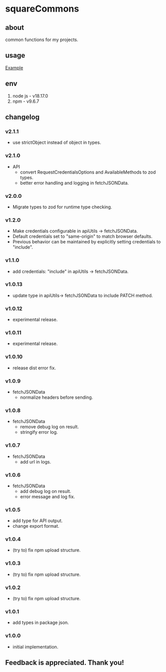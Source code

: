 # squareCommons

## about

common functions for my projects.

## usage

[Example](./example.js)

## env

1. node js - v18.17.0
2. npm - v9.6.7

## changelog

### v2.1.1

- use strictObject instead of object in types.

### v2.1.0

- API
  - convert RequestCredentialsOptions and AvailableMethods to zod types.
  - better error handling and logging in fetchJSONData.

### v2.0.0

- Migrate types to zod for runtime type checking.

### v1.2.0

- Make credentials configurable in apiUtils -> fetchJSONData.
- Default credentials set to "same-origin" to match browser defaults.
- Previous behavior can be maintained by explicitly setting credentials to "include".

### v1.1.0

- add credentials: "include" in apiUtils -> fetchJSONData.

### v1.0.13

- update type in apiUtils-> fetchJSONData to include PATCH method.

### v1.0.12

- experimental release.

### v1.0.11

- experimental release.

### v1.0.10

- release dist error fix.

### v1.0.9

- fetchJSONData
  - normalize headers before sending.

### v1.0.8

- fetchJSONData
  - remove debug log on result.
  - stringify error log.

### v1.0.7

- fetchJSONData
  - add url in logs.

### v1.0.6

- fetchJSONData
  - add debug log on result.
  - error message and log fix.

### v1.0.5

- add type for API output.
- change export format.

### v1.0.4

- (try to) fix npm upload structure.

### v1.0.3

- (try to) fix npm upload structure.

### v1.0.2

- (try to) fix npm upload structure.

### v1.0.1

- add types in package json.

### v1.0.0

- initial implementation.

## Feedback is appreciated. Thank you!
